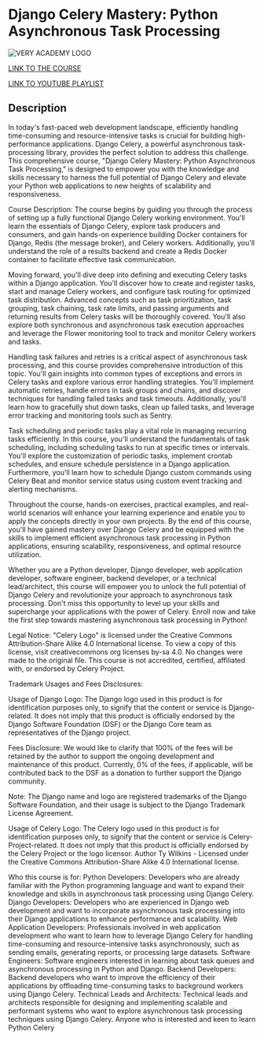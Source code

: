 # Django Celery Mastery: Python Asynchronous Task Processing

![VERY ACADEMY LOGO](https://yt3.googleusercontent.com/G1JlYPexDwW5b75FYDFn77klv5nCcMWYlpn62oBMzTKgyLAoMagUvyQzh85-vSiKKlyeOlEZ=s160-c-k-c0x00ffffff-no-rj)

[LINK TO THE COURSE](https://www.udemy.com/course/django-celery-mastery/?referralCode=EF2AF1D7007243F22B00&couponCode=KEEPLEARNING)

[LINK TO YOUTUBE PLAYLIST](https://www.youtube.com/playlist?list=PLOLrQ9Pn6cayGytG1fgUPEsUp3Onol8V7)

## Description
In today's fast-paced web development landscape, efficiently handling time-consuming and resource-intensive tasks is crucial for building high-performance applications. Django Celery, a powerful asynchronous task-processing library, provides the perfect solution to address this challenge. This comprehensive course, "Django Celery Mastery: Python Asynchronous Task Processing," is designed to empower you with the knowledge and skills necessary to harness the full potential of Django Celery and elevate your Python web applications to new heights of scalability and responsiveness.

Course Description: The course begins by guiding you through the process of setting up a fully functional Django Celery working environment. You'll learn the essentials of Django Celery, explore task producers and consumers, and gain hands-on experience building Docker containers for Django, Redis (the message broker), and Celery workers. Additionally, you'll understand the role of a results backend and create a Redis Docker container to facilitate effective task communication.

Moving forward, you'll dive deep into defining and executing Celery tasks within a Django application. You'll discover how to create and register tasks, start and manage Celery workers, and configure task routing for optimized task distribution. Advanced concepts such as task prioritization, task grouping, task chaining, task rate limits, and passing arguments and returning results from Celery tasks will be thoroughly covered. You'll also explore both synchronous and asynchronous task execution approaches and leverage the Flower monitoring tool to track and monitor Celery workers and tasks.

Handling task failures and retries is a critical aspect of asynchronous task processing, and this course provides comprehensive introduction of this topic. You'll gain insights into common types of exceptions and errors in Celery tasks and explore various error handling strategies. You'll implement automatic retries, handle errors in task groups and chains, and discover techniques for handling failed tasks and task timeouts. Additionally, you'll learn how to gracefully shut down tasks, clean up failed tasks, and leverage error tracking and monitoring tools such as Sentry.

Task scheduling and periodic tasks play a vital role in managing recurring tasks efficiently. In this course, you'll understand the fundamentals of task scheduling, including scheduling tasks to run at specific times or intervals. You'll explore the customization of periodic tasks, implement crontab schedules, and ensure schedule persistence in a Django application. Furthermore, you'll learn how to schedule Django custom commands using Celery Beat and monitor service status using custom event tracking and alerting mechanisms.

Throughout the course, hands-on exercises, practical examples, and real-world scenarios will enhance your learning experience and enable you to apply the concepts directly in your own projects. By the end of this course, you'll have gained mastery over Django Celery and be equipped with the skills to implement efficient asynchronous task processing in Python applications, ensuring scalability, responsiveness, and optimal resource utilization.

Whether you are a Python developer, Django developer, web application developer, software engineer, backend developer, or a technical lead/architect, this course will empower you to unlock the full potential of Django Celery and revolutionize your approach to asynchronous task processing. Don't miss this opportunity to level up your skills and supercharge your applications with the power of Celery. Enroll now and take the first step towards mastering asynchronous task processing in Python!



Legal Notice: "Celery Logo" is licensed under the Creative Commons Attribution-Share Alike 4.0 International license. To view a copy of this license, visit creativecommons org licenses by-sa 4.0. No changes were made to the original file. This course is not accredited, certified, affiliated with, or endorsed by Celery Project.



Trademark Usages and Fees Disclosures:

Usage of Django Logo: The Django logo used in this product is for identification purposes only, to signify that the content or service is Django-related. It does not imply that this product is officially endorsed by the Django Software Foundation (DSF) or the Django Core team as representatives of the Django project.

Fees Disclosure: We would like to clarify that 100% of the fees will be retained by the author to support the ongoing development and maintenance of this product. Currently, 0% of the fees, if applicable, will be contributed back to the DSF as a donation to further support the Django community.

Note: The Django name and logo are registered trademarks of the Django Software Foundation, and their usage is subject to the Django Trademark License Agreement.

Usage of Celery Logo: The Celery logo used in this product is for identification purposes only, to signify that the content or service is Celery-Project-related. It does not imply that this product is officially endorsed by the Celery Project or the logo licensor. Author Ty Wilkins - Licensed under the Creative Commons Attribution-Share Alike 4.0 International license.

Who this course is for:
Python Developers: Developers who are already familiar with the Python programming language and want to expand their knowledge and skills in asynchronous task processing using Django Celery.
Django Developers: Developers who are experienced in Django web development and want to incorporate asynchronous task processing into their Django applications to enhance performance and scalability.
Web Application Developers: Professionals involved in web application development who want to learn how to leverage Django Celery for handling time-consuming and resource-intensive tasks asynchronously, such as sending emails, generating reports, or processing large datasets.
Software Engineers: Software engineers interested in learning about task queues and asynchronous processing in Python and Django.
Backend Developers: Backend developers who want to improve the efficiency of their applications by offloading time-consuming tasks to background workers using Django Celery.
Technical Leads and Architects: Technical leads and architects responsible for designing and implementing scalable and performant systems who want to explore asynchronous task processing techniques using Django Celery.
Anyone who is interested and keen to learn Python Celery